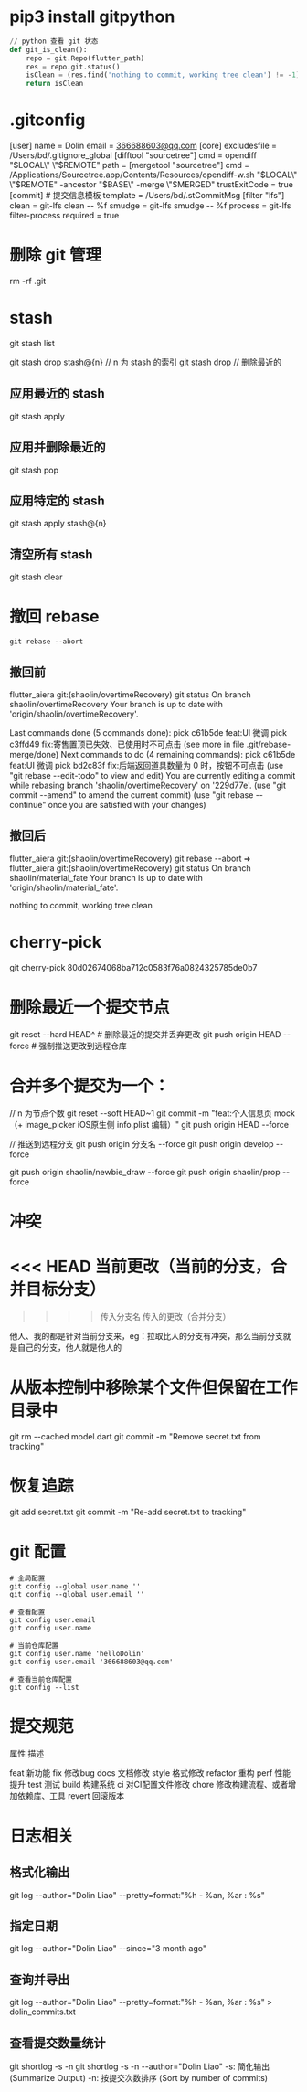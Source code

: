 # pip3 install gitpython
```python
// python 查看 git 状态
def git_is_clean():
    repo = git.Repo(flutter_path)
    res = repo.git.status()
    isClean = (res.find('nothing to commit, working tree clean') != -1)
    return isClean
```

# .gitconfig
[user]
	name = Dolin
	email = 366688603@qq.com
[core]
	excludesfile = /Users/bd/.gitignore_global
[difftool "sourcetree"]
	cmd = opendiff \"$LOCAL\" \"$REMOTE\"
	path = 
[mergetool "sourcetree"]
	cmd = /Applications/Sourcetree.app/Contents/Resources/opendiff-w.sh \"$LOCAL\" \"$REMOTE\" -ancestor \"$BASE\" -merge \"$MERGED\"
	trustExitCode = true
[commit]
	# 提交信息模板 
	template = /Users/bd/.stCommitMsg
[filter "lfs"]
	clean = git-lfs clean -- %f
	smudge = git-lfs smudge -- %f
	process = git-lfs filter-process
	required = true

# 删除 git 管理
rm -rf .git

# stash
git stash list

git stash drop stash@{n} // n 为 stash 的索引
git stash drop // 删除最近的
## 应用最近的 stash
git stash apply

## 应用并删除最近的
git stash pop

## 应用特定的 stash
git stash apply stash@{n}

## 清空所有 stash
git stash clear

# 撤回 rebase
```git
git rebase --abort
```
## 撤回前
flutter_aiera git:(shaolin/overtimeRecovery) git status
On branch shaolin/overtimeRecovery
Your branch is up to date with 'origin/shaolin/overtimeRecovery'.

Last commands done (5 commands done):
   pick c61b5de feat:UI 微调
   pick c3ffd49 fix:寄售置顶已失效、已使用时不可点击
  (see more in file .git/rebase-merge/done)
Next commands to do (4 remaining commands):
   pick c61b5de feat:UI 微调
   pick bd2c83f fix:后端返回道具数量为 0 时，按钮不可点击
  (use "git rebase --edit-todo" to view and edit)
You are currently editing a commit while rebasing branch 'shaolin/overtimeRecovery' on '229d77e'.
  (use "git commit --amend" to amend the current commit)
  (use "git rebase --continue" once you are satisfied with your changes)

## 撤回后
flutter_aiera git:(shaolin/overtimeRecovery) git rebase --abort
➜  flutter_aiera git:(shaolin/overtimeRecovery) git status
On branch shaolin/material_fate
Your branch is up to date with 'origin/shaolin/material_fate'.

nothing to commit, working tree clean

# cherry-pick
git cherry-pick 80d02674068ba712c0583f76a0824325785de0b7

# 删除最近一个提交节点
git reset --hard HEAD^  # 删除最近的提交并丢弃更改
git push origin HEAD --force  # 强制推送更改到远程仓库

# 合并多个提交为一个：
// n 为节点个数
git reset --soft HEAD~1
git commit -m "feat:个人信息页 mock（+ image_picker iOS原生侧 info.plist 编辑）"
git push origin HEAD --force

// 推送到远程分支
git push origin 分支名 --force
git push origin develop --force

git push origin shaolin/newbie_draw --force
git push origin shaolin/prop --force

# 冲突
<<< HEAD 当前更改（当前的分支，合并目标分支） 
====
>>>> 传入分支名 传入的更改（合并分支）

他人、我的都是针对当前分支来，eg：拉取比人的分支有冲突，那么当前分支就是自己的分支，他人就是他人的

# 从版本控制中移除某个文件但保留在工作目录中
git rm --cached model.dart
git commit -m "Remove secret.txt from tracking"

# 恢复追踪
git add secret.txt
git commit -m "Re-add secret.txt to tracking"


# git 配置
```shell
# 全局配置
git config --global user.name ''
git config --global user.email ''

# 查看配置
git config user.email
git config user.name

# 当前仓库配置
git config user.name 'helloDolin'
git config user.email '366688603@qq.com'

# 查看当前仓库配置
git config --list

```
# 提交规范
属性	     描述

feat		新功能
fix			修改bug
docs		文档修改
style		格式修改
refactor	重构
perf		性能提升
test		测试
build		构建系统
ci			对CI配置文件修改
chore		修改构建流程、或者增加依赖库、工具
revert		回滚版本

# 日志相关
## 格式化输出
git log --author="Dolin Liao" --pretty=format:"%h - %an, %ar : %s"

## 指定日期
git log --author="Dolin Liao" --since="3 month ago"

## 查询并导出
git log --author="Dolin Liao" --pretty=format:"%h - %an, %ar : %s" > dolin_commits.txt

## 查看提交数量统计
git shortlog -s -n
git shortlog -s -n --author="Dolin Liao"
-s: 简化输出 (Summarize Output)
-n: 按提交次数排序 (Sort by number of commits)

